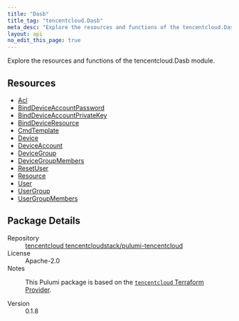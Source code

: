 ```yaml
---
title: "Dasb"
title_tag: "tencentcloud.Dasb"
meta_desc: "Explore the resources and functions of the tencentcloud.Dasb module."
layout: api
no_edit_this_page: true
---
```


<!-- WARNING: this file was generated by Pulumi Docs Generator. -->
<!-- Do not edit by hand unless you're certain you know what you are doing! -->

Explore the resources and functions of the tencentcloud.Dasb module.

<h2 id="resources">Resources</h2>
<ul class="api">
    <li><a href="acl/" title="Acl"><span class="api-symbol api-symbol--resource"></span>Acl</a></li>
    <li><a href="binddeviceaccountpassword/" title="BindDeviceAccountPassword"><span class="api-symbol api-symbol--resource"></span>BindDeviceAccountPassword</a></li>
    <li><a href="binddeviceaccountprivatekey/" title="BindDeviceAccountPrivateKey"><span class="api-symbol api-symbol--resource"></span>BindDeviceAccountPrivateKey</a></li>
    <li><a href="binddeviceresource/" title="BindDeviceResource"><span class="api-symbol api-symbol--resource"></span>BindDeviceResource</a></li>
    <li><a href="cmdtemplate/" title="CmdTemplate"><span class="api-symbol api-symbol--resource"></span>CmdTemplate</a></li>
    <li><a href="device/" title="Device"><span class="api-symbol api-symbol--resource"></span>Device</a></li>
    <li><a href="deviceaccount/" title="DeviceAccount"><span class="api-symbol api-symbol--resource"></span>DeviceAccount</a></li>
    <li><a href="devicegroup/" title="DeviceGroup"><span class="api-symbol api-symbol--resource"></span>DeviceGroup</a></li>
    <li><a href="devicegroupmembers/" title="DeviceGroupMembers"><span class="api-symbol api-symbol--resource"></span>DeviceGroupMembers</a></li>
    <li><a href="resetuser/" title="ResetUser"><span class="api-symbol api-symbol--resource"></span>ResetUser</a></li>
    <li><a href="resource/" title="Resource"><span class="api-symbol api-symbol--resource"></span>Resource</a></li>
    <li><a href="user/" title="User"><span class="api-symbol api-symbol--resource"></span>User</a></li>
    <li><a href="usergroup/" title="UserGroup"><span class="api-symbol api-symbol--resource"></span>UserGroup</a></li>
    <li><a href="usergroupmembers/" title="UserGroupMembers"><span class="api-symbol api-symbol--resource"></span>UserGroupMembers</a></li>
</ul>

<h2 id="package-details">Package Details</h2>
<dl class="package-details">
	<dt>Repository</dt>
	<dd><a href="https://github.com/tencentcloudstack/pulumi-tencentcloud">tencentcloud tencentcloudstack/pulumi-tencentcloud</a></dd>
	<dt>License</dt>
	<dd>Apache-2.0</dd>
	<dt>Notes</dt>
	<dd><p>This Pulumi package is based on the <a href="https://github.com/tencentcloudstack/terraform-provider-tencentcloud"><code>tencentcloud</code> Terraform Provider</a>.</p>
</dd>
	<dt>Version</dt>
	<dd>0.1.8</dd>
</dl>

